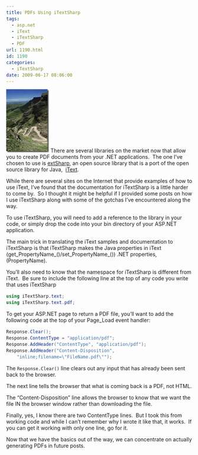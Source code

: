 ```yaml
---
title: PDFs Using iTextSharp
tags:
  - asp.net
  - iText
  - iTextSharp
  - PDF
url: 1190.html
id: 1190
categories:
  - iTextSharp
date: 2009-06-17 08:06:00
---
```


![iStock_000002747386Medium](/uploads/2009/06/iStock_000002747386Medium.jpg "iStock_000002747386Medium") There are several libraries on the market now that allow you to create PDF documents from your .NET applications.  The one I’ve chosen to use is [extSharp](//sourceforge.net/projects/itextsharp/), an open source library that is a port of the open source library for Java,  [iText](//www.lowagie.com/iText/).

While there are several sites on the Internet that provide examples of how to use iText, I’ve found that the documentation for iTextSharp is a little harder to come by.  So I thought it might be helpful if I provided some posts on how I use iTextSharp along with some of the gotchas I’ve encountered along the way.

<!-- more -->

To use iTextSharp, you will need to add a reference to the library in your code, or simply drop the code into your bin directory of your ASP.NET application.

The main trick in translating the iText samples and documentation to iTextSharp is that iTextSharp makes the Java properties in iText (get_PropertyName_()/set_PropertyName_()) .NET properties, (PropertyName).

You’ll also need to know that the namespace for iTextSharp is different from iText.  Be sure to include the following line at the top of any code you write that uses iTextSharp

``` csharp
using iTextSharp.text;
using iTextSharp.text.pdf;
```

To get your ASP.NET page to return a PDF file, you’ll want to add the following code at the top of your Page_Load event handler:

``` csharp
Response.Clear();
Response.ContentType = "application/pdf";
Response.AddHeader("ContentType", "application/pdf");
Response.AddHeader("Content-Disposition",
    "inline;filename=\"FileName.pdf\"");
```

The `Response.Clear()` line clears out any input that has already been sent back to the browser.

The next line tells the browser that what is coming back is a PDF, not HTML.

The “Content-Disposition” line allows the browser to know that we want the file IN the browser window rather than downloading the file.

Finally, yes, I know there are two ContentType lines.  But I took this from working code and while I can’t remember why I wrote it like that, it works.  If you can get it working with only one line, go for it.

Now that we have the basics out of the way, we can concentrate on actually generating PDFs in future posts.
